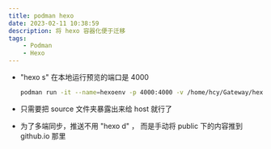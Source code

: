 ```yaml
---
title: podman hexo
date: 2023-02-11 10:38:59
description: 将 hexo 容器化便于迁移
tags:
    - Podman 
    - Hexo
---
```


- "hexo s" 在本地运行预览的端口是 4000

    ```bash
    podman run -it --name=hexoenv -p 4000:4000 -v /home/hcy/Gateway/hexo_blogs:/home/devenv/hexo/source hexoenv /bin/bash 
    ```
- 只需要把 source 文件夹暴露出来给 host 就行了

- 为了多端同步，推送不用 "hexo d" ， 而是手动将 public 下的内容推到 github.io 那里
